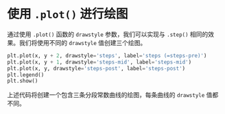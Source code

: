 # 使用 `.plot()` 进行绘图

通过使用 `.plot()` 函数的 `drawstyle` 参数，我们可以实现与 `.step()` 相同的效果。我们将使用不同的 `drawstyle` 值创建三个绘图。

```python
plt.plot(x, y + 2, drawstyle='steps', label='steps (=steps-pre)')
plt.plot(x, y + 1, drawstyle='steps-mid', label='steps-mid')
plt.plot(x, y, drawstyle='steps-post', label='steps-post')
plt.legend()
plt.show()
```

上述代码将创建一个包含三条分段常数曲线的绘图，每条曲线的 `drawstyle` 值都不同。
